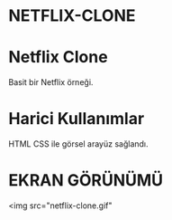 # NETFLIX-CLONE


<h1> Netflix Clone </h1>

Basit bir Netflix örneği.


<h1> Harici Kullanımlar </h1>

HTML CSS ile görsel arayüz sağlandı. 

<h1> EKRAN GÖRÜNÜMÜ</h1>

<img src="netflix-clone.gif"

